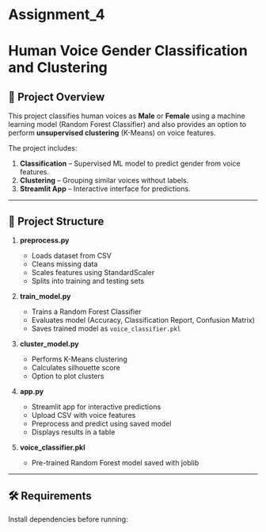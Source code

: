 # Assignment_4
# Human Voice Gender Classification and Clustering

## 📌 Project Overview
This project classifies human voices as **Male** or **Female** using a machine learning model (Random Forest Classifier) 
and also provides an option to perform **unsupervised clustering** (K-Means) on voice features.

The project includes:
1. **Classification** – Supervised ML model to predict gender from voice features.
2. **Clustering** – Grouping similar voices without labels.
3. **Streamlit App** – Interactive interface for predictions.

---

## 📂 Project Structure
1. **preprocess.py**
   - Loads dataset from CSV
   - Cleans missing data
   - Scales features using StandardScaler
   - Splits into training and testing sets

2. **train_model.py**
   - Trains a Random Forest Classifier
   - Evaluates model (Accuracy, Classification Report, Confusion Matrix)
   - Saves trained model as `voice_classifier.pkl`

3. **cluster_model.py**
   - Performs K-Means clustering
   - Calculates silhouette score
   - Option to plot clusters

4. **app.py**
   - Streamlit app for interactive predictions
   - Upload CSV with voice features
   - Preprocess and predict using saved model
   - Displays results in a table

5. **voice_classifier.pkl**
   - Pre-trained Random Forest model saved with joblib

---

## 🛠 Requirements
Install dependencies before running:
